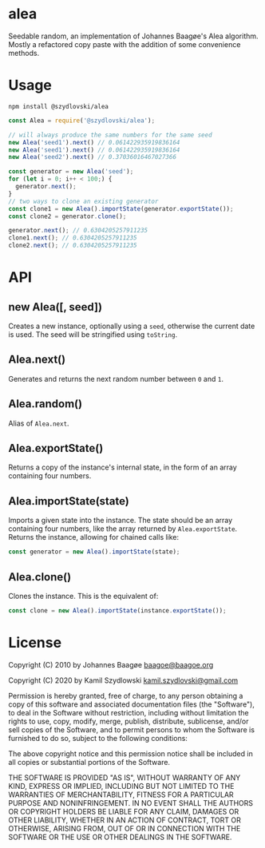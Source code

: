 # alea

Seedable random, an implementation of Johannes Baagøe's Alea algorithm. Mostly a refactored copy paste with the addition of  some convenience methods.

# Usage

```
npm install @szydlovski/alea
```
```javascript
const Alea = require('@szydlovski/alea');

// will always produce the same numbers for the same seed
new Alea('seed1').next() // 0.061422935919836164
new Alea('seed1').next() // 0.061422935919836164
new Alea('seed2').next() // 0.37036016467027366

const generator = new Alea('seed');
for (let i = 0; i++ < 100;) {
  generator.next();
}
// two ways to clone an existing generator
const clone1 = new Alea().importState(generator.exportState());
const clone2 = generator.clone();

generator.next(); // 0.6304205257911235
clone1.next(); // 0.6304205257911235
clone2.next(); // 0.6304205257911235
```

# API

## new Alea([, seed])

Creates a new instance, optionally using a `seed`, otherwise the current date is used. The seed will be stringified using `toString`.

## Alea.next()

Generates and returns the next random number between `0` and `1`.

## Alea.random()

Alias of `Alea.next`.

## Alea.exportState()

Returns a copy of the instance's internal state, in the form of an array containing four numbers.

## Alea.importState(state)

Imports a given state into the instance. The state should be an array containing four numbers, like the array returned by `Alea.exportState`. Returns the instance, allowing for chained calls like:
```javascript
const generator = new Alea().importState(state);
```

## Alea.clone()

Clones the instance. This is the equivalent of:
```javascript
const clone = new Alea().importState(instance.exportState());
```



# License

Copyright (C) 2010 by Johannes Baagøe <baagoe@baagoe.org>

Copyright (C) 2020 by Kamil Szydlowski <kamil.szydlovski@gmail.com>

Permission is hereby granted, free of charge, to any person obtaining a copy
of this software and associated documentation files (the "Software"), to deal
in the Software without restriction, including without limitation the rights
to use, copy, modify, merge, publish, distribute, sublicense, and/or sell
copies of the Software, and to permit persons to whom the Software is
furnished to do so, subject to the following conditions:

The above copyright notice and this permission notice shall be included in
all copies or substantial portions of the Software.

THE SOFTWARE IS PROVIDED "AS IS", WITHOUT WARRANTY OF ANY KIND, EXPRESS OR
IMPLIED, INCLUDING BUT NOT LIMITED TO THE WARRANTIES OF MERCHANTABILITY,
FITNESS FOR A PARTICULAR PURPOSE AND NONINFRINGEMENT. IN NO EVENT SHALL THE
AUTHORS OR COPYRIGHT HOLDERS BE LIABLE FOR ANY CLAIM, DAMAGES OR OTHER
LIABILITY, WHETHER IN AN ACTION OF CONTRACT, TORT OR OTHERWISE, ARISING FROM,
OUT OF OR IN CONNECTION WITH THE SOFTWARE OR THE USE OR OTHER DEALINGS IN
THE SOFTWARE.